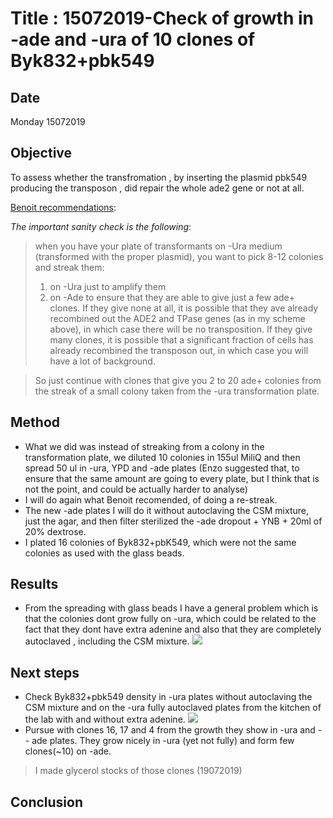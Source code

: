 # Title : 15072019-Check of growth in -ade and -ura of 10 clones of Byk832+pbk549

## Date
Monday 15072019

## Objective

To assess whether the transfromation , by inserting the plasmid pbk549 producing the transposon , did repair the whole ade2 gene or not at all.

[Benoit recommendations](https://mail.google.com/mail/u/0/#inbox/FMfcgxwBVMkkbsqGHKxgVZkPBglxpdGb):

*The important sanity check is the following*:

> when you have your plate of transformants on -Ura medium (transformed with the proper plasmid), you want to pick 8-12 colonies and streak them:
> 1. on -Ura just to amplify them
> 2. on -Ade to ensure that they are able to give just a few ade+ clones.
If they give none at all, it is possible that they ave already recombined out the ADE2 and TPase genes (as in my scheme above), in which case there will be no transposition.
If they give many clones, it is possible that a significant fraction of cells has already recombined the transposon out, in which case you will have a lot of background.

> So just continue with clones that give you 2 to 20 ade+ colonies from the streak of a small colony taken from the -ura transformation plate.

## Method

- What we did was instead of streaking from a colony in the transformation plate, we diluted 10 colonies in 155ul MiliQ and then spread 50 ul in -ura, YPD and -ade plates (Enzo suggested that, to ensure that the same amount are going to every plate, but I think that is not the point, and could be actually harder to analyse)
- I will do again what Benoit recomended, of doing a re-streak.
- The new -ade plates I will do it without autoclaving the CSM mixture, just the agar, and then filter sterilized the -ade dropout + YNB + 20ml of 20% dextrose.
- I plated 16 colonies of Byk832+pbK549, which were not the same colonies as used with the glass beads.

## Results
- From the spreading with glass beads I have a general problem which is that the colonies dont grow fully on -ura, which could be related to the fact that they dont have extra adenine and also that they are completely autoclaved , including the CSM mixture.
![](../images/summary-of-colonies-ura-and-ade.png)

## Next steps
- Check Byk832+pbk549 density in -ura plates without autoclaving the CSM mixture and on the -ura fully autoclaved plates from the kitchen of the lab with and without extra adenine.
 ![](../images/-ura-without-autoclaving-vs-autoclaving-plates.jpg)
- Pursue with clones 16, 17 and 4 from the growth they show in -ura and -- ade plates. They grow nicely in -ura (yet not fully) and form few clones(~10) on -ade.

> I made glycerol stocks of those clones (19072019)

## Conclusion
